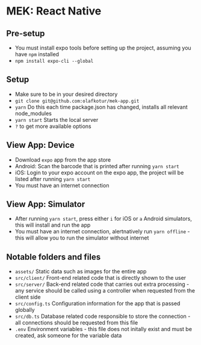 # MEK: React Native

## Pre-setup
* You must install expo tools before setting up the project, assuming you have `npm` installed
* `npm install expo-cli --global`

## Setup
* Make sure to be in your desired directory
* `git clone git@github.com:olafkotur/mek-app.git`
* `yarn` Do this each time package.json has changed, installs all relevant node_modules
* `yarn start` Starts the local server
* `?` to get more available options

## View App: Device
* Download `expo` app from the app store
* Android: Scan the barcode that is printed after running `yarn start`
* iOS: Login to your expo account on the expo app, the project will be listed after running `yarn start`
* You must have an internet connection

## View App: Simulator
* After running `yarn start`, press either `i` for iOS or `a` Android simulators, this will install and run the app
* You must have an internet connection, alertnatively run `yarn offline` - this will allow you to run the simulator without internet

## Notable folders and files
* `assets/` Static data such as images for the entire app
* `src/client/` Front-end related code that is directly shown to the user
* `src/server/` Back-end related code that carries out extra processing - any service should be called using a controller when requested from the client side
* `src/config.ts` Configuration information for the app that is passed globally
* `src/db.ts` Database related code responsible to store the connection - all connections should be requested from this file
* `.env` Environment variables - this file does not initally exist and must be created, ask someone for the variable data
